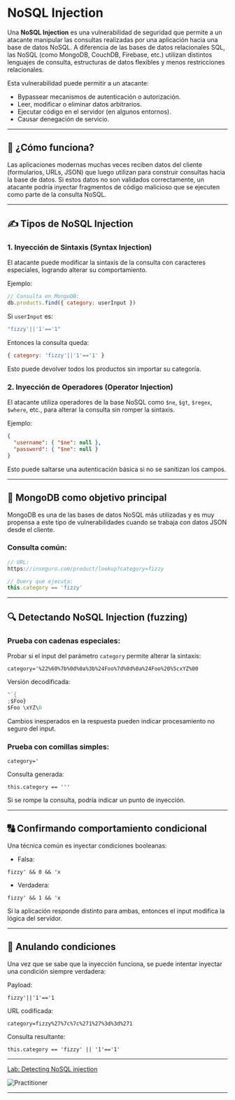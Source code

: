 # NoSQL Injection



Una **NoSQL Injection** es una vulnerabilidad de seguridad que permite a un atacante manipular las consultas realizadas por una aplicación hacia una base de datos NoSQL. A diferencia de las bases de datos relacionales SQL, las NoSQL (como MongoDB, CouchDB, Firebase, etc.) utilizan distintos lenguajes de consulta, estructuras de datos flexibles y menos restricciones relacionales.

Esta vulnerabilidad puede permitir a un atacante:

* Bypassear mecanismos de autenticación o autorización.
* Leer, modificar o eliminar datos arbitrarios.
* Ejecutar código en el servidor (en algunos entornos).
* Causar denegación de servicio.

---

## 🧰 ¿Cómo funciona?

Las aplicaciones modernas muchas veces reciben datos del cliente (formularios, URLs, JSON) que luego utilizan para construir consultas hacia la base de datos. Si estos datos no son validados correctamente, un atacante podría inyectar fragmentos de código malicioso que se ejecuten como parte de la consulta NoSQL.

---

## ✍️ Tipos de NoSQL Injection

### 1. Inyección de Sintaxis (Syntax Injection)

El atacante puede modificar la sintaxis de la consulta con caracteres especiales, logrando alterar su comportamiento.

Ejemplo:

```js
// Consulta en MongoDB:
db.products.find({ category: userInput })
```

Si `userInput` es:

```js
"fizzy'||'1'=='1"
```

Entonces la consulta queda:

```js
{ category: 'fizzy'||'1'=='1' }
```

Esto puede devolver todos los productos sin importar su categoría.

### 2. Inyección de Operadores (Operator Injection)

El atacante utiliza operadores de la base NoSQL como `$ne`, `$gt`, `$regex`, `$where`, etc., para alterar la consulta sin romper la sintaxis.

Ejemplo:

```json
{
  "username": { "$ne": null },
  "password": { "$ne": null }
}
```

Esto puede saltarse una autenticación básica si no se sanitizan los campos.

---

## 🔢 MongoDB como objetivo principal

MongoDB es una de las bases de datos NoSQL más utilizadas y es muy propensa a este tipo de vulnerabilidades cuando se trabaja con datos JSON desde el cliente.

### Consulta común:

```js
// URL:
https://inseguro.com/product/lookup?category=fizzy

// Query que ejecuta:
this.category == 'fizzy'
```

---

## 🔍 Detectando NoSQL Injection (fuzzing)

### Prueba con cadenas especiales:

Probar si el input del parámetro `category` permite alterar la sintaxis:

```
category='%22%60%7b%0d%0a%3b%24Foo%7d%0d%0a%24Foo%20%5cxYZ%00
```

Versión decodificada:

```js
"`{
;$Foo}
$Foo \xYZ\0
```

Cambios inesperados en la respuesta pueden indicar procesamiento no seguro del input.

### Prueba con comillas simples:

```
category='
```

Consulta generada:

```
this.category == '''
```

Si se rompe la consulta, podría indicar un punto de inyección.

---

## 🔠 Confirmando comportamiento condicional

Una técnica común es inyectar condiciones booleanas:

* Falsa:

```
fizzy' && 0 && 'x
```

* Verdadera:

```
fizzy' && 1 && 'x
```

Si la aplicación responde distinto para ambas, entonces el input modifica la lógica del servidor.

---

## 🔫 Anulando condiciones

Una vez que se sabe que la inyección funciona, se puede intentar inyectar una condición siempre verdadera:

Payload:

```
fizzy'||'1'=='1
```

URL codificada:

```
category=fizzy%27%7c%7c%271%27%3d%3d%271
```

Consulta resultante:

```
this.category == 'fizzy' || '1'=='1'
```

---

[Lab: Detecting NoSQL injection](1_Detecting_NoSQL_injection.md)  

![Practitioner](https://img.shields.io/badge/level-Apprentice-green) 

---


